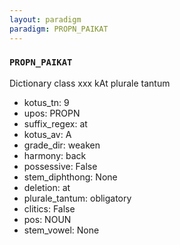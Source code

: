 ```yaml
---
layout: paradigm
paradigm: PROPN_PAIKAT
---
```

### ` PROPN_PAIKAT `

Dictionary class xxx kAt plurale tantum
* kotus_tn: 9
* upos: PROPN
* suffix_regex: at
* kotus_av: A
* grade_dir: weaken
* harmony: back
* possessive: False
* stem_diphthong: None
* deletion: at
* plurale_tantum: obligatory
* clitics: False
* pos: NOUN
* stem_vowel: None
